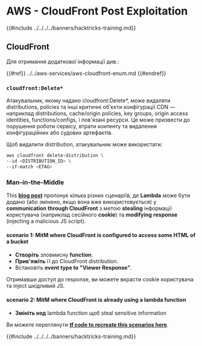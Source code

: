 # AWS - CloudFront Post Exploitation

{{#include ../../../../banners/hacktricks-training.md}}

## CloudFront

Для отримання додаткової інформації див.:

{{#ref}}
../../aws-services/aws-cloudfront-enum.md
{{#endref}}

### `cloudfront:Delete*`
Атакувальник, якому надано cloudfront:Delete*, може видаляти distributions, policies та інші критичні об'єкти конфігурації CDN — наприклад distributions, cache/origin policies, key groups, origin access identities, functions/configs, і пов'язані ресурси. Це може призвести до порушення роботи сервісу, втрати контенту та видалення конфігураційних або судових артефактів.

Щоб видалити distribution, атакувальник може використати:
```bash
aws cloudfront delete-distribution \
--id <DISTRIBUTION_ID> \
--if-match <ETAG>
```
### Man-in-the-Middle

This [**blog post**](https://medium.com/@adan.alvarez/how-attackers-can-misuse-aws-cloudfront-access-to-make-it-rain-cookies-acf9ce87541c) пропонує кілька різних сценаріїв, де **Lambda** може бути додано (або змінено, якщо вона вже використовується) у **communication through CloudFront** з метою **stealing** інформації користувача (наприклад сесійного **cookie**) та **modifying** **response** (injecting a malicious JS script).

#### scenario 1: MitM where CloudFront is configured to access some HTML of a bucket

- **Створіть** зловмисну **function**.
- **Прив'яжіть** її до CloudFront distribution.
- Встановіть **event type to "Viewer Response"**.

Отримавши доступ до response, ви можете вкрасти cookie користувача та inject шкідливий JS.

#### scenario 2: MitM where CloudFront is already using a lambda function

- **Змініть код** lambda function щоб steal sensitive information

Ви можете переглянути [**tf code to recreate this scenarios here**](https://github.com/adanalvarez/AWS-Attack-Scenarios/tree/main).

{{#include ../../../../banners/hacktricks-training.md}}
